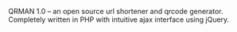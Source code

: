 QRMAN 1.0 – an open source url shortener and qrcode generator. Completely written in PHP with intuitive ajax interface using jQuery. 

